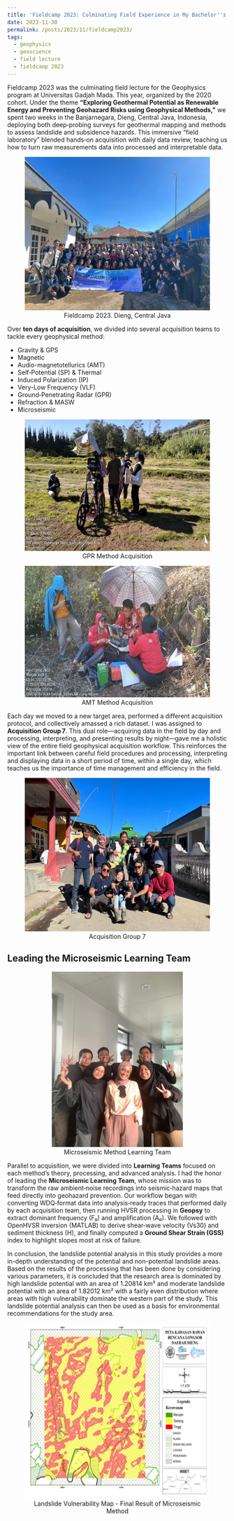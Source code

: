 ```yaml
---
title: 'Fieldcamp 2023: Culminating Field Experience in My Bachelor''s Degree'
date: 2023-11-30
permalink: /posts/2023/11/fieldcamp2023/
tags:
  - geophysics
  - geoscience
  - field lecture
  - fieldcamp 2023
---
```


Fieldcamp 2023 was the culminating field lecture for the Geophysics program at Universitas Gadjah Mada. This year, organized by the 2020 cohort. Under the theme **“Exploring Geothermal Potential as Renewable Energy and Preventing Geohazard Risks using Geophysical Methods,”** we spent two weeks in the Banjarnegara, Dieng, Central Java, Indonesia, deploying both deep‑probing surveys for geothermal mapping and methods to assess landslide and subsidence hazards. This immersive “field laboratory” blended hands‑on acquisition with daily data review, teaching us how to turn raw measurements data into processed and interpretable data.

<figure align="center">
  <img src="https://github.com/ichsanhibatullah/ichsanhibatullah.github.io/blob/master/images/fieldcamp2023/fieldcamp%202023.jpeg?raw=true" alt="Fieldcamp 2023" width="auto" height="350" />
  <figcaption>Fieldcamp 2023. Dieng, Central Java</figcaption>
</figure>

Over **ten days of acquisition**, we divided into several acquisition teams to tackle every geophysical method:
- Gravity & GPS
- Magnetic  
- Audio-magnetotellurics (AMT)
- Self‑Potential (SP) & Thermal  
- Induced Polarization (IP) 
- Very-Low Frequency (VLF) 
- Ground‑Penetrating Radar (GPR)
- Refraction & MASW 
- Microseismic

<figure align="center">
  <img src="https://github.com/ichsanhibatullah/ichsanhibatullah.github.io/blob/master/images/fieldcamp2023/GPR Method.jpeg?raw=true" alt="GPR Method Acquisition" width="auto" height="300" />
  <figcaption>GPR Method Acquisition</figcaption>
</figure>

<figure align="center">
  <img src="https://github.com/ichsanhibatullah/ichsanhibatullah.github.io/blob/master/images/fieldcamp2023/AMT Method.jpeg?raw=true" alt="AMT Method Acquisition" width="auto" height="300" />
  <figcaption>AMT Method Acquisition</figcaption>
</figure>

Each day we moved to a new target area, performed a different acquisition protocol, and collectively amassed a rich dataset. I was assigned to **Acquisition Group 7**. This dual role—acquiring data in the field by day and processing, interpreting, and presenting results by night—gave me a holistic view of the entire field geophysical acquisition workflow. This reinforces the important link between careful field procedures and processing, interpreting and displaying data in a short period of time, within a single day, which teaches us the importance of time management and efficiency in the field.

<figure align="center">
  <img src="https://github.com/ichsanhibatullah/ichsanhibatullah.github.io/blob/master/images/fieldcamp2023/group%20acquisition%207.jpeg?raw=true" alt="Acquisition Group 7" width="auto" height="350" />
  <figcaption>Acquisition Group 7</figcaption>
</figure>

## Leading the Microseismic Learning Team

<figure align="center">
  <img src="https://github.com/ichsanhibatullah/ichsanhibatullah.github.io/blob/master/images/fieldcamp2023/microseismic%20learning%20team.jpeg?raw=true" alt="Microseismic Method Learning Team" width="auto" height="400" />
  <figcaption>Microseismic Method Learning Team</figcaption>
</figure>

Parallel to acquisition, we were divided into **Learning Teams** focused on each method’s theory, processing, and advanced analysis. I had the honor of leading the **Microseismic Learning Team**, whose mission was to transform the raw ambient‑noise recordings into seismic‑hazard maps that feed directly into geohazard prevention. Our workflow began with converting WDQ‑format data into analysis‑ready traces that performed daily by each acquisition team, then running HVSR processing in **Geopsy** to extract dominant frequency (F₀) and amplification (A₀). We followed with OpenHVSR inversion (MATLAB) to derive shear‑wave velocity (Vs30) and sediment thickness (H), and finally computed a **Ground Shear Strain (GSS)** index to highlight slopes most at risk of failure.

In conclusion, the landslide potential analysis in this study provides a more in-depth understanding of the potential and non-potential landslide areas. Based on the results of the processing that has been done by considering various parameters, it is concluded that the research area is dominated by high landslide potential with an area of 1.20814 km² and moderate landslide potential with an area of 1.82012 km² with a fairly even distribution where areas with high vulnerability dominate the western part of the study. This landslide potential analysis can then be used as a basis for environmental recommendations for the study area.

<figure align="center">
  <img src="https://github.com/ichsanhibatullah/ichsanhibatullah.github.io/blob/master/images/fieldcamp2023/landslide%20vulnarebility%20map.png?raw=true" alt="Landslide Vulnerability Map" width="auto" height="400" />
  <figcaption>Landslide Vulnerability Map - Final Result of Microseismic Method</figcaption>
</figure>